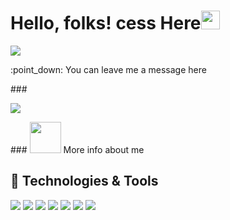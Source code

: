 # Hello, folks! cess Here<img src="https://raw.githubusercontent.com/MartinHeinz/MartinHeinz/master/wave.gif" width="30px" height="30px" />
<p align="left">
  <a href="https://skillicons.dev">
    <img src="https://skillicons.dev/icons?i=html,css,js,bootstrap,react,vue,angular,figma,vscode,github" />
  </a>
</p>
:point_down: You can leave me a message here

###<p align="left" >
  <a href="https://skillicons.dev">
    <img src="https://skillicons.dev/icons?i=instagram" />
  </a>
</p>
### <img src="https://media.giphy.com/media/VgCDAzcKvsR6OM0uWg/giphy.gif" width="50"> More info about me

## 🔧 Technologies & Tools
![](https://img.shields.io/badge/OS-Linux-informational?style=flat&logo=linux&logoColor=white&color=2bbc8a)
![](https://img.shields.io/badge/Code-JavaScript-informational?style=flat&logo=javascript&logoColor=white&color=2bbc8a)
![](https://img.shields.io/badge/Code-Vue-informational?style=flat&logo=vue.js&logoColor=white&color=2bbc8a)
![](https://img.shields.io/badge/Code-Angular-informational?style=flat&logo=angular&logoColor=white&color=2bbc8a)
![](https://img.shields.io/badge/Code-React-informational?style=flat&logo=react&logoColor=white&color=2bbc8a)
![](https://img.shields.io/badge/Code-VisualCode-informational?style=flat&logo=visualcode&logoColor=white&color=2bbc8a)
![](https://img.shields.io/badge/Shell-Bash-informational?style=flat&logo=gnu-bash&logoColor=white&color=2bbc8a)


